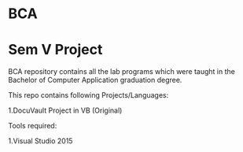# BCA
# Sem V Project
BCA repository contains all the lab programs which were taught in the Bachelor of Computer Application graduation degree.

This repo contains following Projects/Languages:

1.DocuVault Project in VB (Original)


Tools required:

1.Visual Studio 2015
